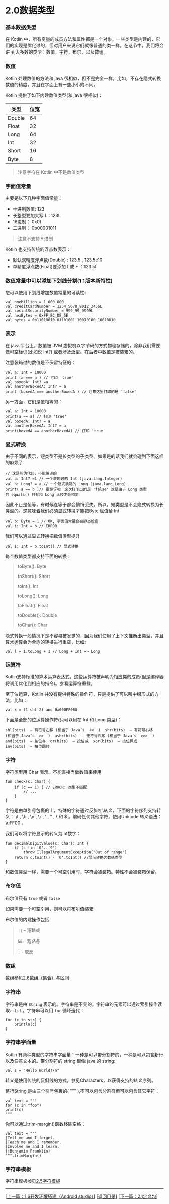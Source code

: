 # 2.0数据类型

### 基本数据类型

在 Kotlin 中，所有变量的成员方法和属性都是一个对象。一些类型是内建的，它们的实现是优化过的，但对用户来说它们就像普通的类一样。在这节中，我们将会讲
到大多数的类型：数值，字符，布尔，以及数组。

### 数值

Kotlin 处理数值的方法和 java 很相似，但不是完全一样。比如，不存在隐式转换数值的精度，并且在字面上有一些小小的不同。

Kotlin 提供了如下内建数值类型(和 java 很相似)：

|类型|位宽|
|----|----|
|Double| 64|
|Float|32|
|Long|64|
|Int|32|
|Short|16|
|Byte|8|

> 注意字符在 Kotlin 中不是数值类型

### 字面值常量

主要是以下几种字面值常量：

- 十进制数值:  123
- 长整型要加大写  L  :  123L
- 16进制： 0x0f
- 二进制： 0b00001011

> 注意不支持８进制

Kotlin 也支持传统的浮点数表示：

- 默认双精度浮点数(Double) :  123.5  ,  123.5e10
- 单精度浮点数(Float)要添加  f  或  F  ：123.5f

### 数值常量中可以添加下划线分割(1.1版本新特性)

您可以使用下划线增加数值常量的可读性:

	val oneMillion = 1_000_000
	val creditCardNumber = 1234_5678_9012_3456L
	val socialSecurityNumber = 999_99_9999L
	val hexBytes = 0xFF_EC_DE_5E
	val bytes = 0b11010010_01101001_10010100_10010010

### 表示

在 java 平台上，数值被 JVM 虚拟机以字节码的方式物理存储的，除非我们需要做可空标识(比如说 Int?) 或者涉及泛型。在后者中数值是被装箱的。

注意装箱过的数值是不保留特征的：

	val a: Int = 10000
	print (a === a ) // 打印 'true'
	val boxedA: Int? =a
	val anotherBoxedA: Int? = a
	print (boxedA === anotherBoxedA ) // 注意这里打印的是 'false'

另一方面，它们是值相等的：

	val a: Int = 10000
	print(a == a) // 打印 'true'
	val boxedA: Int? = a
	val anotherBoxedA: Int? = a
	print(boxedA == anotherBoxedA) // 打印 'true'

### 显式转换

由于不同的表示，短类型不是长类型的子类型。如果是的话我们就会碰到下面这样
的麻烦了

	// 这是些伪代码，不能编译的
	val a: Int? =1 // 一个装箱过的 Int (java.lang.Integer)
	val b: Long? = a // 一个隐式装箱的 Long (java.lang.Long)
	print( a == b )// 很惊讶吧　这次打印出的是 'false' 这是由于 Long 类型
	的 equals() 只有和 Long 比较才会相同

因此不止是恒等，有时候连等于都会悄悄丢失。所以，短类型是不会隐式转换为长类型的。这意味着我们必须显式转换才能把Byte  赋值给  Int

	val b: Byte = 1 // OK, 字面值常量会被静态检查
	val i: Int = b // ERROR

我们可以通过显式转换把数值类型提升

	val i: Int = b.toInt() // 显式转换

每个数值类型都支持下面的转换：

> toByte(): Byte
> 
> toShort(): Short
> 
> toInt(): Int
> 
> toLong(): Long
> 
> toFloat(): Float
> 
> toDouble(): Double
> 
> toChar(): Char

隐式转换一般情况下是不容易被发觉的，因为我们使用了上下文推断出类型，并且
算术运算会为合适的转换进行重载，比如:

	val l = 1.toLong + 1 // Long + Int => Long


### 运算符

Kotlin支持标准的算术运算表达式，这些运算符被声明为相应类的成员(但是编译器将调用优化到相应的指令)。参看运算符重载。

至于位运算，Kotlin 并没有提供特殊的操作符，只是提供了可以叫中缀形式的方
法，比如：

	val x = (1 shl 2) and 0x000FF000

下面是全部的位运算操作符(只可以用在  Int  和  Long  类型)：

	shl(bits)  – 有符号左移 (相当于 Java’s  <<  )  shr(bits)  – 有符号右移
	(相当于 Java’s  >>  )  ushr(bits)  – 无符号右移 (相当于 Java’s  >>>  )
	and(bits)  – 按位与  or(bits)  – 按位或  xor(bits)  – 按位异或
	inv(bits)  – 按位翻转

### 字符

字符类型用  Char  表示。不能直接当做数值来使用

	fun check(c: Char) {
		if (c == 1) { // ERROR: 类型不匹配
			// ...
		}
	}

字符是由单引号包裹的'1'，特殊的字符通过反斜杠\转义，下面的字符序列支持转
义： \t  , \b  , \n  , \r  , \'  , \"  , \\  和 \$  。编码任何其他字符，使用Unicode 转义语法： \uFF00  。

我们可以将字符显示的转义为Int数字：

	fun decimalDigitValue(c: Char): Int {
		if (c !in '0'..'9')
			throw IllegalArgumentException("Out of range")
		return c.toInt() - '0'.toInt() //显示转换为数值类型
	}

和数值类型一样，需要一个可空引用时，字符会被装箱。特性不会被装箱保留。

### 布尔值

布尔值只有 `true` 或者 `false`

如果需要一个可空引用，则可以将布尔值装箱

布尔值的内建操作包括

> `||`  – 短路或
> 
> `&&`  – 短路与
> 
> `!`   - 取反

### 数组

数组参见[2.8数组（集合）与区间](https://sogrey.github.io/Kotlin-Notes/notes/2%E5%9F%BA%E6%9C%AC%E8%AF%AD%E6%B3%95/2.8%E6%95%B0%E7%BB%84%E4%B8%8E%E5%8C%BA%E9%97%B4#sz)

### 字符串

字符串是由  `String`  表示的。字符串是不变的。字符串的元素可以通过索引操作读取:  `s[i]`  。字符串可以用 `for` 循环迭代：

	for (c in str) {
		println(c)
	}

### 字符串字面量

Kotlin 有两种类型的字符串字面量：一种是可以带分割符的，一种是可以包含新行以及任意文本的。带分割符的 string 很像 java 的 string:

	val s = "Hello World!\n"

转义是使用传统的反斜线的方式。参见Characters，以获得支持的转义序列。

整行String 是由三个引号包裹的( """  ),不可以包含分割符但可以包含其它字符：

	val text = """
	for (c in "foo")
	print(c)
	"""

你可以通过trim-margin()函数移除空格：

	val text = """
	|Tell me and I forget.
	|Teach me and I remember.
	|Involve me and I learn.
	|(Benjamin Franklin)
	""".trimMargin()

### 字符串模板

字符串模板参见[2.5字符模板](https://sogrey.github.io/Kotlin-Notes/notes/2%E5%9F%BA%E6%9C%AC%E8%AF%AD%E6%B3%95/2.5%E5%AD%97%E7%AC%A6%E6%A8%A1%E6%9D%BF)

---
[[上一篇：1.6开发环境搭建（Android studio）](https://sogrey.github.io/Kotlin-Notes/notes/1%E6%A6%82%E8%BF%B0/1.6%E5%BC%80%E5%8F%91%E7%8E%AF%E5%A2%83%E6%90%AD%E5%BB%BA%EF%BC%88Android%20studio%EF%BC%89)] [[返回目录](https://sogrey.github.io/Kotlin-Notes/)] [[下一篇：2.1定义包](https://sogrey.github.io/Kotlin-Notes/notes/2%E5%9F%BA%E6%9C%AC%E8%AF%AD%E6%B3%95/2.1%E5%AE%9A%E4%B9%89%E5%8C%85)]